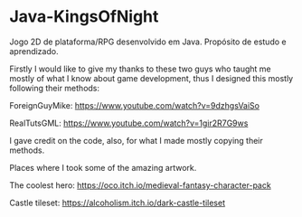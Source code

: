 ﻿# Java-KingsOfNight
Jogo 2D de plataforma/RPG desenvolvido em Java. Propósito de estudo e aprendizado.

Firstly I would like to give my thanks to these two guys who taught me mostly of what I know about game development, thus I designed this mostly following their methods:

ForeignGuyMike:
https://www.youtube.com/watch?v=9dzhgsVaiSo

RealTutsGML:
https://www.youtube.com/watch?v=1gir2R7G9ws

I gave credit on the code, also, for what I made mostly copying their methods.

Places where I took some of the amazing artwork.

The coolest hero:
https://oco.itch.io/medieval-fantasy-character-pack

Castle tileset:
https://alcoholism.itch.io/dark-castle-tileset